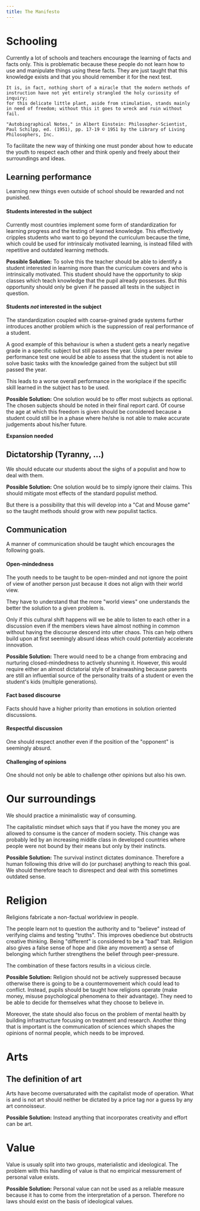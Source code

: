 ```yaml
---
title: The Manifesto
---
```

# Schooling
Currently a lot of schools and teachers encourage the learning of facts and facts only. This is problematic because these people
do not learn how to use and manipulate things using these facts. They are just taught that this knowledge exists and that you should remember it
for the next test.

```
It is, in fact, nothing short of a miracle that the modern methods of instruction have not yet entirely strangled the holy curiosity of inquiry;
for this delicate little plant, aside from stimulation, stands mainly in need of freedom; without this it goes to wreck and ruin without fail.

"Autobiographical Notes," in Albert Einstein: Philosopher-Scientist, Paul Schilpp, ed. (1951), pp. 17-19 © 1951 by the Library of Living Philosophers, Inc. 
```

To facilitate the new way of thinking one must ponder about how to educate the youth to respect each other and think openly and
freely about their surroundings and ideas.

## Learning performance
Learning new things even outside of school should be rewarded and not punished.

#### Students interested in the subject
Currently most countries implement some form of standardization for learning progress and the testing of learned knowledge.
This effectively cripples students who want to go beyond the curriculum because the time, which could be used for intrinsicaly motivated learning,
is instead filled with repetitive and outdated learning methods.

__Possible Solution:__
To solve this the teacher should be able to identify a student interested in learning more than the curriculum covers and who is intrinsically motivated.
This student should have the opportunity to skip classes which teach knowledge that the pupil already possesses. But this opportunity should only be given
if he passed all tests in the subject in question.

#### Students *not* interested in the subject
The standardization coupled with coarse-grained grade systems further introduces another problem which is the suppression of real performance of a student.

A good example of this behaviour is when a student gets a nearly negative grade in a specific subject but still passes the year. Using
a peer review performance test one would be able to assess that the student is not able to solve basic tasks with the knowledge gained
from the subject but still passed the year.

This leads to a worse overall performance in the workplace if the specific skill learned in the subject has to be used.

__Possible Solution:__
One solution would be to offer most subjects as optional. The chosen subjects should be noted in their final report card. Of course
the age at which this freedom is given should be considered because a student could still be in a phase where he/she is not able to make
accurate judgements about his/her future.

__Expansion needed__

## Dictatorship (Tyranny, ...)
We should educate our students about the sighs of a populist and how to deal with them.

__Possible Solution:__
One solution would be to simply ignore their claims. This should mitigate most effects of the standard populist method.

But there is a possibility that this will develop into a "Cat and Mouse game" so the taught methods
should grow with new populist tactics.

## Communication
A manner of communication should be taught which encourages the following goals.

#### Open-mindedness
The youth needs to be taught to be open-minded and not ignore the point of view of another person just because it does not align with their world view.

They have to understand that the more "world views" one understands the better the solution to a given problem is.

Only if this cultural shift happens will we be able to listen to each other in a discussion even if the members views have almost nothing in common without
having the discourse descend into utter chaos. This can help others build upon at first seemingly absurd ideas which could potentialy accelerate innovation.

__Possible Solution:__
There would need to be a change from embracing and nurturing closed-mindedness to actively shunning it.
However, this would require either an almost dictatorial style of brainwashing because parents are still an influential source of the
personality traits of a student or even the student's kids (multiple generations).

#### Fact based discourse
Facts should have a higher priority than emotions in solution oriented discussions.

#### Respectful discussion
One should respect another even if the position of the "opponent" is seemingly absurd.

#### Challenging of opinions
One should not only be able to challenge other opinions but also his own.


# Our surroundings
We should practice a minimalistic way of consuming.

The capitalistic mindset which says that if you have the money you are allowed to consume is the cancer of modern society.
This change was probably led by an increasing middle class in developed countries where people were not bound by their means but only
by their instincts.

__Possible Solution:__
The survival instinct dictates dominance. Therefore a human following this drive will do (or purchase) anything to reach this goal.
We should therefore teach to disrespect and deal with this sometimes outdated sense.


# Religion
Religions fabricate a non-factual worldview in people.

The people learn not to question the authority and to "believe" instead of verifying claims and testing "truths".
This improves obedience but obstructs creative thinking. Being "different" is considered to be a "bad" trait.
Religion also gives a false sense of hope and (like any movement) a sense of belonging which further strengthens the belief through peer-pressure.

The combination of these factors results in a vicious circle.

__Possible Solution:__
Religion should not be actively suppressed because otherwise there is going to be a countermovement which could lead to conflict.
Instead, pupils should be taught how religions operate (make money, misuse psychological phenomena to their advantage). They need to be able to decide 
for themselves what they choose to believe in.

Moreover, the state should also focus on the problem of mental health by building infrastructure focusing on treatment and research.
Another thing that is important is the communication of sciences which shapes the opinions of normal people, which needs to be improved.


# Arts
## The definition of art
Arts have become oversaturated with the capitalist mode of operation.
What is and is not art should neither be dictated by a price tag nor a guess by any art connoisseur.

__Possible Solution:__
Instead anything that incorporates creativity and effort can be art.


# Value
Value is usualy split into two groups, materialistic and ideological. The problem with this handling of value is that
no empirical messurement of personal value exists.

__Possible Solution:__
Personal value can not be used as a reliable measure because it has to come from the interpretation of a person.
Therefore no laws should exist on the basis of ideological values.
